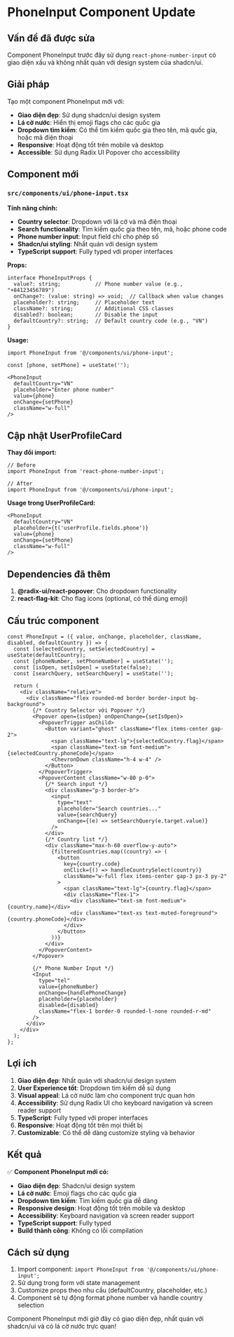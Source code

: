 # PhoneInput Component Update

## Vấn đề đã được sửa

Component PhoneInput trước đây sử dụng `react-phone-number-input` có giao diện xấu và không nhất quán với design system của shadcn/ui.

## Giải pháp

Tạo một component PhoneInput mới với:
- **Giao diện đẹp**: Sử dụng shadcn/ui design system
- **Lá cờ nước**: Hiển thị emoji flags cho các quốc gia
- **Dropdown tìm kiếm**: Có thể tìm kiếm quốc gia theo tên, mã quốc gia, hoặc mã điện thoại
- **Responsive**: Hoạt động tốt trên mobile và desktop
- **Accessible**: Sử dụng Radix UI Popover cho accessibility

## Component mới

### `src/components/ui/phone-input.tsx`

**Tính năng chính:**
- **Country selector**: Dropdown với lá cờ và mã điện thoại
- **Search functionality**: Tìm kiếm quốc gia theo tên, mã, hoặc phone code
- **Phone number input**: Input field chỉ cho phép số
- **Shadcn/ui styling**: Nhất quán với design system
- **TypeScript support**: Fully typed với proper interfaces

**Props:**
```tsx
interface PhoneInputProps {
  value?: string;           // Phone number value (e.g., "+84123456789")
  onChange?: (value: string) => void;  // Callback when value changes
  placeholder?: string;     // Placeholder text
  className?: string;       // Additional CSS classes
  disabled?: boolean;       // Disable the input
  defaultCountry?: string;  // Default country code (e.g., "VN")
}
```

**Usage:**
```tsx
import PhoneInput from '@/components/ui/phone-input';

const [phone, setPhone] = useState('');

<PhoneInput
  defaultCountry="VN"
  placeholder="Enter phone number"
  value={phone}
  onChange={setPhone}
  className="w-full"
/>
```

## Cập nhật UserProfileCard

**Thay đổi import:**
```tsx
// Before
import PhoneInput from 'react-phone-number-input';

// After  
import PhoneInput from '@/components/ui/phone-input';
```

**Usage trong UserProfileCard:**
```tsx
<PhoneInput
  defaultCountry="VN"
  placeholder={t('userProfile.fields.phone')}
  value={phone}
  onChange={setPhone}
  className="w-full"
/>
```

## Dependencies đã thêm

1. **@radix-ui/react-popover**: Cho dropdown functionality
2. **react-flag-kit**: Cho flag icons (optional, có thể dùng emoji)

## Cấu trúc component

```tsx
const PhoneInput = ({ value, onChange, placeholder, className, disabled, defaultCountry }) => {
  const [selectedCountry, setSelectedCountry] = useState(defaultCountry);
  const [phoneNumber, setPhoneNumber] = useState('');
  const [isOpen, setIsOpen] = useState(false);
  const [searchQuery, setSearchQuery] = useState('');

  return (
    <div className="relative">
      <div className="flex rounded-md border border-input bg-background">
        {/* Country Selector với Popover */}
        <Popover open={isOpen} onOpenChange={setIsOpen}>
          <PopoverTrigger asChild>
            <Button variant="ghost" className="flex items-center gap-2">
              <span className="text-lg">{selectedCountry.flag}</span>
              <span className="text-sm font-medium">{selectedCountry.phoneCode}</span>
              <ChevronDown className="h-4 w-4" />
            </Button>
          </PopoverTrigger>
          <PopoverContent className="w-80 p-0">
            {/* Search input */}
            <div className="p-3 border-b">
              <input
                type="text"
                placeholder="Search countries..."
                value={searchQuery}
                onChange={(e) => setSearchQuery(e.target.value)}
              />
            </div>
            {/* Country list */}
            <div className="max-h-60 overflow-y-auto">
              {filteredCountries.map((country) => (
                <button
                  key={country.code}
                  onClick={() => handleCountrySelect(country)}
                  className="w-full flex items-center gap-3 px-3 py-2"
                >
                  <span className="text-lg">{country.flag}</span>
                  <div className="flex-1">
                    <div className="text-sm font-medium">{country.name}</div>
                    <div className="text-xs text-muted-foreground">{country.phoneCode}</div>
                  </div>
                </button>
              ))}
            </div>
          </PopoverContent>
        </Popover>

        {/* Phone Number Input */}
        <Input
          type="tel"
          value={phoneNumber}
          onChange={handlePhoneChange}
          placeholder={placeholder}
          disabled={disabled}
          className="flex-1 border-0 rounded-l-none rounded-r-md"
        />
      </div>
    </div>
  );
};
```

## Lợi ích

1. **Giao diện đẹp**: Nhất quán với shadcn/ui design system
2. **User Experience tốt**: Dropdown tìm kiếm dễ sử dụng
3. **Visual appeal**: Lá cờ nước làm cho component trực quan hơn
4. **Accessibility**: Sử dụng Radix UI cho keyboard navigation và screen reader support
5. **TypeScript**: Fully typed với proper interfaces
6. **Responsive**: Hoạt động tốt trên mọi thiết bị
7. **Customizable**: Có thể dễ dàng customize styling và behavior

## Kết quả

✅ **Component PhoneInput mới có:**
- **Giao diện đẹp**: Shadcn/ui design system
- **Lá cờ nước**: Emoji flags cho các quốc gia
- **Dropdown tìm kiếm**: Tìm kiếm quốc gia dễ dàng
- **Responsive design**: Hoạt động tốt trên mobile và desktop
- **Accessibility**: Keyboard navigation và screen reader support
- **TypeScript support**: Fully typed
- **Build thành công**: Không có lỗi compilation

## Cách sử dụng

1. Import component: `import PhoneInput from '@/components/ui/phone-input';`
2. Sử dụng trong form với state management
3. Customize props theo nhu cầu (defaultCountry, placeholder, etc.)
4. Component sẽ tự động format phone number và handle country selection

Component PhoneInput mới giờ đây có giao diện đẹp, nhất quán với shadcn/ui và có lá cờ nước trực quan!
